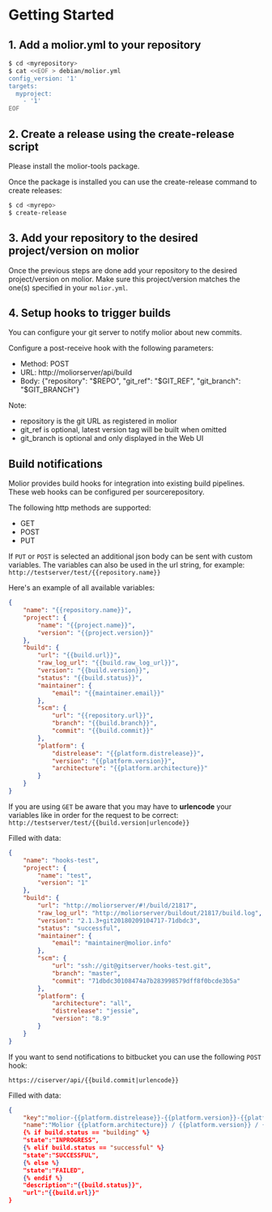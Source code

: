 # Getting Started

## 1. Add a molior.yml to your repository

```sh
$ cd <myrepository>
$ cat <<EOF > debian/molior.yml
config_version: '1'
targets:
  myproject:
    - '1'
EOF
```

## 2. Create a release using the create-release script

Please install the molior-tools package.

Once the package is installed you can use the create-release command to create releases:
```sh
$ cd <myrepo>
$ create-release
```

## 3. Add your repository to the desired project/version on molior

Once the previous steps are done add your repository to the desired project/version on molior. Make sure this project/version matches the one(s) specified in your `molior.yml`.

## 4. Setup hooks to trigger builds

You can configure your git server to notify molior about new commits.

Configure a post-receive hook with the following parameters:
* Method: POST
* URL: http://moliorserver/api/build
* Body: {"repository": "$REPO", "git_ref": "$GIT_REF", "git_branch": "$GIT_BRANCH"}

Note:
* repository is the git URL as registered in molior
* git_ref is optional, latest version tag will be built when omitted
* git_branch is optional and only displayed in the Web UI

## Build notifications

Molior provides build hooks for integration into existing build pipelines. These web hooks can be configured per sourcerepository.

The following http methods are supported:

- GET
- POST
- PUT

If `PUT` or `POST` is selected an additional json body can be sent with custom variables. The variables can also be used in the url string, for example: `http://testserver/test/{{repository.name}}`

Here's an example of all available variables:
```json
{
	"name": "{{repository.name}}",
	"project": {
		"name": "{{project.name}}",
		"version": "{{project.version}}"
	},
	"build": {
		"url": "{{build.url}}",
		"raw_log_url": "{{build.raw_log_url}}",
		"version": "{{build.version}}",
		"status": "{{build.status}}",
		"maintainer": {
			"email": "{{maintainer.email}}"
		},
		"scm": {
			"url": "{{repository.url}}",
			"branch": "{{build.branch}}",
			"commit": "{{build.commit}}"
		},
		"platform": {
			"distrelease": "{{platform.distrelease}}",
			"version": "{{platform.version}}",
			"architecture": "{{platform.architecture}}"
		}
	}
}
```

If you are using `GET` be aware that you may have to **urlencode** your variables like in order for the request to be correct: `http://testserver/test/{{build.version|urlencode}}`

Filled with data:
```json
{
	"name": "hooks-test",
	"project": {
		"name": "test",
		"version": "1"
	},
	"build": {
		"url": "http://moliorserver/#!/build/21817",
		"raw_log_url": "http://moliorserver/buildout/21817/build.log",
		"version": "2.1.3+git20180209104717-71dbdc3",
		"status": "successful",
		"maintainer": {
			"email": "maintainer@molior.info"
		},
		"scm": {
			"url": "ssh://git@gitserver/hooks-test.git",
			"branch": "master",
			"commit": "71dbdc30108474a7b283998579dff8f0bcde3b5a"
		},
		"platform": {
			"architecture": "all",
			"distrelease": "jessie",
			"version": "8.9"
		}
	}
}
```

If you want to send notifications to bitbucket you can use the following `POST` hook:

`https://ciserver/api/{{build.commit|urlencode}}`

Filled with data:

```json
{
    "key":"molior-{{platform.distrelease}}-{{platform.version}}-{{platform.architecture}}-{{project.name}}-{{project.version}}",
    "name":"Molior {{platform.architecture}} / {{platform.version}} / {{platform.distrelease}} Build for {{build.commit}}",
    {% if build.status == "building" %}
    "state":"INPROGRESS",
    {% elif build.status == "successful" %}
    "state":"SUCCESSFUL",
    {% else %}
    "state":"FAILED",
    {% endif %}
    "description":"{{build.status}}",
    "url":"{{build.url}}"
}
```
